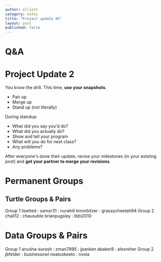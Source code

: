 ```yaml
---
author: elliott
category: notes
title: "Project update #2"
layout: post
published: false
---
```


# Q&A


# Project Update 2

You know the drill.  This time, **use your snapshots**.

* Pair up
* Merge up
* Stand up (not literally)

During standup:

* What did you say you'd do?
* What did you actually do?
* Show and tell your program
* What will you do for next class?
* Any problems?

After everyone's done their update, revise your milestones (in your existing post) and **get your partner to merge your revisions**.

# Permanent Groups

## Turtle Groups & Pairs

Group 1
lisetted : samsr31 : nurahill
kmorbitzer : grassycheetah94
Group 2
chall12 : chausuble
brianpugsley : Ibbi2010

# Data Groups & Pairs
Group 1
anusha-suresh : zman7895 : jpanken
abaker8 : alexreher
Group 2
jbfelder : businessowl
neatoskeeto : nvola
